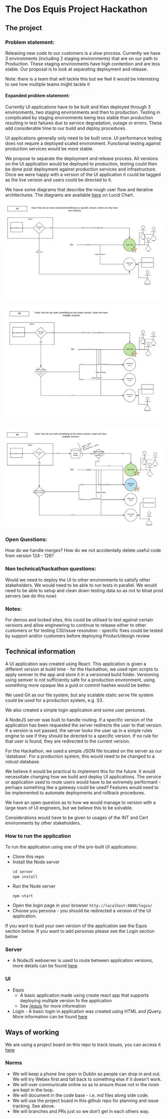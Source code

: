 # The Dos Equis Project Hackathon 

## The project

### Problem statement:
Releasing new code to our customers is a slow process. Currently we have 3 environments (including 2 staging environments) 
that are on our path to Production. These staging environments have high contention and are less stable.
Our proposal is to look at separating deployment and release.

Note: there is a team that will tackle this but we feel it would be interesting to see how multiple teams might tackle it

#### Expanded problem statement: 
Currently UI applications have to be built and then deployed through 3 environments, two staging environments and then to 
production. Testing in complicated by staging environments being less stable than production resulting in test failures 
due to service degradation, outage or errors. These add considerable time to our build and deploy procedures. 

UI applications generally only need to be built once. UI performance testing does not require a deployed scaled environment.
Functional testing against production services would be more stable.  

We propose to separate the deployment and release process. All versions on the UI application would be deployed to 
production, testing could then be done post deployment against production services and infrastructure. Once we were happy 
with a version of the UI application it could be tagged as the live version and users could be directed to it. 

We have some diagrams that describe the rough user flow and iterative architectures. The diagrams are available [here](https://www.lucidchart.com/invitations/accept/d1cc8c97-3e2f-4d94-ba37-91add859ff16) on Lucid Chart.

[![Version one of the Dos Equis Architecture](./images/DosEquisArchitecture01.png)](./images/DosEquisArchitecture01.png)

[![Version two of the Dos Equis Architecture](./images/DosEquisArchitecture02.png)](./images/DosEquisArchitecture02.png)

[![Version three of the Dos Equis Architecture](./images/DosEquisArchitecture03.png)](./images/DosEquisArchitecture03.png)

### Open Questions: 
How do we handle merges? 
How do we not accidentally delete useful code from version 124 - 126?

### Non technical/hackathon questions: 
Would we need to deploy the UI to other environments to satisfy other stakeholders. We would need to be able to run tests 
in parallel. We would need to be able to setup and clean down testing data so as not to bloat prod servers (we do this now)

### Notes:
For demos and locked sites, this could be utilised to test against certain versions and allow engineering to continue to 
release either to other customers or for testing
CSI/issue resolution - specific fixes could be tested by support and/or customers before deploying
Product/design review

## Technical information

A UI application was created using React. This application is given a different version at build time - for the Hackathon, we used npm scripts to apply semver to the app and store it in a versioned build folder.  Versioning using semver is not sufficiently safe for a production environment, using something more opaque like a guid or commit hashes would be better.  

We used Git as our file system, but any scalable static serve file system could be used for a production system, e.g. S3. 

We also created a simple login application and some user personas.  

A NodeJS server was built to handle routing. If a specific version of the application has been requested the server redirects the user to that version. If a version is not passed, the server looks the user up in a simple rules engine to see if they should be directed to a specific version. If no rule for that user is found, they are redirected to the current version. 

For the Hackathon, we used a simple JSON file located on the server as our 'database'. For a production system, this would need to be changed to a robust database.

We believe it would be practical to implement this for the future. It would necessitate changing how we build and deploy UI applications. The service or application used to route users would have to be extremely performant - perhaps something like a gateway could be used? Features would need to be implemented to automate deployments and rollback procedures. 

We have an open question as to how we would manage to version with a large team of UI engineers, but we believe this to be solvable. 

Considerations would have to be given to usages of the INT and Cert environments by other stakeholders.

### How to run the application

To run the application using one of the pre-built UI applications:
* Clone this repo
* Install the Node server
  ``` 
  cd server
  npm install
  ```
* Run the Node server
  ```
  npm start
  ```
* Open the login page in your browser `http://localhost:8000/login/`
* Choose you persona - you should be redirected a version of the UI application.

If you want to buid your own version of the application see the Equis section below.
If you want to add personas please see the Login section below

### Server

* A NodeJS webserver is used to route between application versions, more details can be found [here](./server/server.md)

### UI

* Equis
  * A basic application made using create react app that supports deploying multiple version fo the application
  * See [/equis](./ui/equis/README.md) for more information
* Login - A basic login in application was created using HTML and jQuery. More information can be found [here](./ui/userlist/login.md) 

## Ways of working

We are using a project board on this repo to track issues, you can access it [here](https://scm.eng.hmhco.com/deroistec/dos-equis-project/projects/1)

### Norms

* We will keep a phone line open in Dublin so people can drop in and out. We will try Webex first and fall back to 
something else if it doesn’t work.
* We will over communicate online so as to ensure those not in the room are kept in the loop.
* We will document in the code base - i.e. md files along side code.
* We will use the project board in this github repo for planning and issue tracking. See above.
* We will branches and PRs just so we don’t get in each others way.

